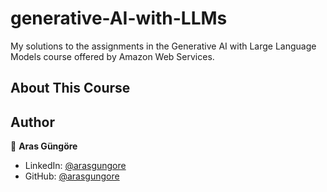 # generative-AI-with-LLMs

My solutions to the assignments in the Generative AI with Large Language Models course offered by Amazon Web Services.



## About This Course





## Author

👤 **Aras Güngöre**

* LinkedIn: [@arasgungore](https://www.linkedin.com/in/arasgungore)
* GitHub: [@arasgungore](https://github.com/arasgungore)
